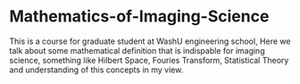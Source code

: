 # Mathematics-of-Imaging-Science
This is a course for graduate student at WashU engineering school, 
Here we talk about some mathematical definition that is indispable for imaging science,
something like Hilbert Space, Fouries Transform, Statistical Theory and understanding of this concepts in my view.
